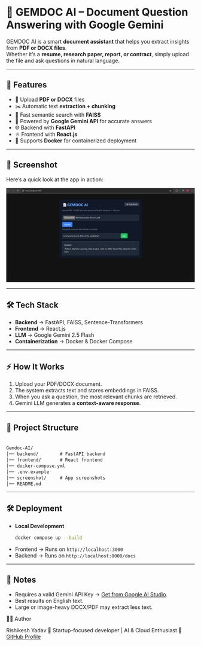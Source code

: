 # 📄 GEMDOC AI – Document Question Answering with Google Gemini

GEMDOC AI is a smart **document assistant** that helps you extract insights from **PDF or DOCX files**.  
Whether it’s a **resume, research paper, report, or contract**, simply upload the file and ask questions in natural language.

---

## 🚀 Features
- 📂 Upload **PDF or DOCX** files
- ✂️ Automatic text **extraction + chunking**
- 🔎 Fast semantic search with **FAISS**
- 🤖 Powered by **Google Gemini API** for accurate answers
- 🌐 Backend with **FastAPI**
- ⚛️ Frontend with **React.js**
- 🐳 Supports **Docker** for containerized deployment

---

## 📸 Screenshot
Here’s a quick look at the app in action:

![Screenshot](screenshots/Demo.png)

---

## 🛠️ Tech Stack
- **Backend** → FastAPI, FAISS, Sentence-Transformers  
- **Frontend** → React.js  
- **LLM** → Google Gemini 2.5 Flash  
- **Containerization** → Docker & Docker Compose  

---

## ⚡ How It Works
1. Upload your PDF/DOCX document.  
2. The system extracts text and stores embeddings in FAISS.  
3. When you ask a question, the most relevant chunks are retrieved.  
4. Gemini LLM generates a **context-aware response**.  

---

## 📂 Project Structure
```

Gemdoc-AI/
│── backend/        # FastAPI backend
│── frontend/       # React frontend
│── docker-compose.yml
│── .env.example
│── screenshot/     # App screenshots
│── README.md

````

---

## 🛠️ Deployment
- **Local Development**  
  ```bash
  docker compose up --build


* Frontend → Runs on `http://localhost:3000`
* Backend → Runs on `http://localhost:8000/docs`

---

## 📌 Notes

* Requires a valid Gemini API Key → [Get from Google AI Studio](https://aistudio.google.com/).
* Best results on English text.
* Large or image-heavy DOCX/PDF may extract less text.


👨‍💻 Author

  Rishikesh Yadav
🚀 Startup-focused developer | AI & Cloud Enthusiast
🔗 [GitHub Profile](https://github.com/yadav2rishikesh)






